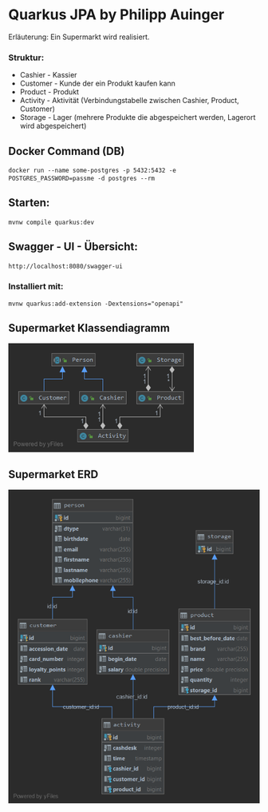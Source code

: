 # Quarkus JPA by Philipp Auinger
Erläuterung: Ein Supermarkt wird realisiert.

### Struktur:
* Cashier - Kassier
* Customer - Kunde der ein Produkt kaufen kann
* Product - Produkt
* Activity - Aktivität (Verbindungstabelle zwischen Cashier, Product, Customer)
* Storage - Lager (mehrere Produkte die abgespeichert werden, Lagerort wird abgespeichert)

## Docker Command (DB)
    docker run --name some-postgres -p 5432:5432 -e POSTGRES_PASSWORD=passme -d postgres --rm

## Starten:
    mvnw compile quarkus:dev

## Swagger - UI - Übersicht:
    http://localhost:8080/swagger-ui

### Installiert mit:     
    mvnw quarkus:add-extension -Dextensions="openapi"

## Supermarket Klassendiagramm
![CLD](quarkusJPA/CLD.png)     

## Supermarket ERD
![ERD](quarkusJPA/ERD.png)
